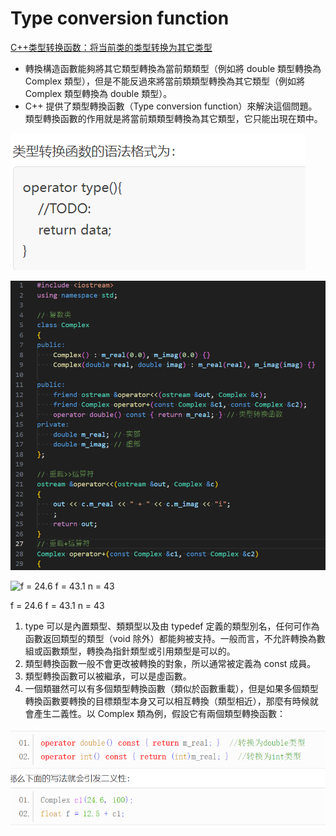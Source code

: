 # Type conversion function

[C++类型转换函数：将当前类的类型转换为其它类型](http://c.biancheng.net/view/2340.html)

- 轉換構造函數能夠將其它類型轉換為當前類類型（例如將 double 類型轉換為 Complex 類型），但是不能反過來將當前類類型轉換為其它類型（例如將 Complex 類型轉換為 double 類型）。
- C++ 提供了類型轉換函數（Type conversion function）來解決這個問題。類型轉換函數的作用就是將當前類類型轉換為其它類型，它只能出現在類中。

![Untitled](Type%20conversion%20function%20c8aae4938680439f8e37cbae5deb390a/Untitled.png)

![Untitled](Type%20conversion%20function%20c8aae4938680439f8e37cbae5deb390a/Untitled%201.png)

![f = 24.6
f = 43.1
n = 43](Type%20conversion%20function%20c8aae4938680439f8e37cbae5deb390a/Untitled%202.png)

f = 24.6
f = 43.1
n = 43

1. type 可以是內置類型、類類型以及由 typedef 定義的類型別名，任何可作為函數返回類型的類型（void 除外）都能夠被支持。一般而言，不允許轉換為數組或函數類型，轉換為指針類型或引用類型是可以的。
2. 類型轉換函數一般不會更改被轉換的對象，所以通常被定義為 const 成員。
3. 類型轉換函數可以被繼承，可以是虛函數。
4. 一個類雖然可以有多個類型轉換函數（類似於函數重載），但是如果多個類型轉換函數要轉換的目標類型本身又可以相互轉換（類型相近），那麼有時候就會產生二義性。以 Complex 類為例，假設它有兩個類型轉換函數：

![Untitled](Type%20conversion%20function%20c8aae4938680439f8e37cbae5deb390a/Untitled%203.png)